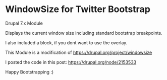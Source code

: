 WindowSize for Twitter Bootstrap
==========

Drupal 7.x Module

Displays the current window size including standard bootstrap breakpoints.

I also included a block, if you dont want to use the overlay.

This Module is a modification of https://drupal.org/project/windowsize

I posted the code in this post:
https://drupal.org/node/2153533

Happy Bootstrapping :)
